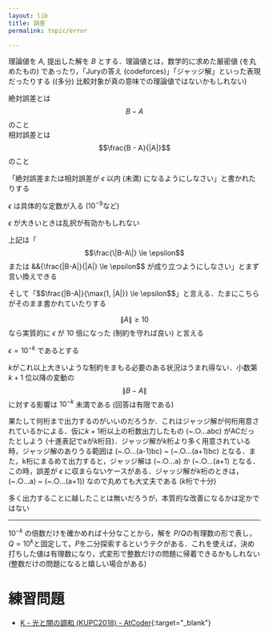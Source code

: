 ```yaml
---
layout: lib
title: 誤差
permalink: topic/error

---
```



理論値を $A$, 提出した解を $B$ とする．理論値とは，数学的に求めた厳密値 (を丸めたもの) であったり，「Juryの答え (codeforces)」「ジャッジ解」といった表現だったりする ((多分) 比較対象が真の意味での理論値ではないかもしれない)

絶対誤差とは $$B - A$$ のこと  
相対誤差とは $$\frac{B - A}{|A|}$$ のこと

「絶対誤差または相対誤差が $\epsilon$ 以内 (未満) になるようにしなさい」と書かれたりする

$\epsilon$ は具体的な定数が入る ($10^{-9}$など)

$\epsilon$ が大きいときは乱択が有効かもしれない

上記は「$$\frac{\|B-A\|} \le \epsilon$$ または &&{\frac{\|B-A\|}{\|A\|} \le \epsilon$$ が成り立つようにしなさい」とまず言い換えできる

そして「$$\frac{\|B-A\|}{\max(1, \|A\|}} \le \epsilon$$」と言える．たまにこちらがそのまま書かれていたりする

$$\|A\| \geq 10$$ なら実質的に $\epsilon$ が $10$ 倍になった (制約を守れば良い) と言える

$\epsilon = 10^{-k}$ であるとする

$k$がこれ以上大きいような制約をまもる必要のある状況はうまれ得ない．小数第 $k+1$ 位以降の変動の $$\|B-A\|$$に対する影響は $10^{-k}$ 未満である (回答は有限である) 

果たして何桁まで出力するのがいいのだろうか．これはジャッジ解が何桁用意されているかによる．仮に$k+1$桁以上の桁数出力したもの (~.○…abc) がACだったとしよう (十進表記でaが$k$桁目)．ジャッジ解が$k$桁より多く用意されている時，ジャッジ解のありうる範囲は (~.○…(a-1)bc) ~ (~.○…(a+1)bc) となる．また，k桁にまるめて出力すると，ジャッジ解は (~.○…a) か (~.○…(a+1) となる．この時，誤差が $\epsilon$ に収まらないケースがある．ジャッジ解が$k$桁のときは，(~.○…a) ~ (~.○…(a+1)) なので丸めても大丈夫である ($k$桁で十分)

多く出力することに越したことは無いだろうが，本質的な改善になるかは定かではない

---

$10^{-k}$ の倍数だけを確かめれば十分なことから，解を $P/Q$の有理数の形で表し，$Q=10^k$と固定して，$P$を二分探索するというテクがある．これを使えば，決め打ちした値は有理数になり，式変形で整数だけの問題に帰着できるかもしれない (整数だけの問題になると嬉しい場合がある)

# 練習問題

* [K - 光と闇の調和 (KUPC2018) - AtCoder](https://beta.atcoder.jp/contests/kupc2018/tasks/kupc2018_k){:target="_blank"}<!--_-->


